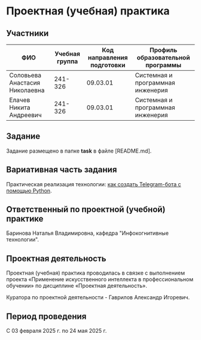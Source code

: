 # Проектная (учебная) практика

## Участники

| ФИО | Учебная группа | Код направления подготовки | Профиль образовательной программы |
|-|-|-|-|
| Соловьева Анастасия Николаевна |241-326|09.03.01|Системная и программная инженерия|
| Елачев Никита Андреевич |241-326|09.03.01|Системная и программная инженерия|


## Задание

Задание размещено в папке **task** в файле [README.md].

## Вариативная часть задания

Практическая реализация технологии: [как создать Telegram-бота с помощью Python](https://www.freecodecamp.org/news/how-to-create-a-telegram-bot-using-python/).

## Ответственный по проектной (учебной) практике

Баринова Наталья Владимировна, кафедра "Инфокогнитивные технологии".

## Проектная деятельность

Проектная (учебная) практика проводилась в связке с выполнением проекта «Применение искусственного интеллекта в профессиональном обучении» по дисциплине «Проектная деятельность».

Куратора по проектной деятельности - Гаврилов Александр Игоревич.

## Период проведения

С 03 февраля 2025 г. по 24 мая 2025 г.
